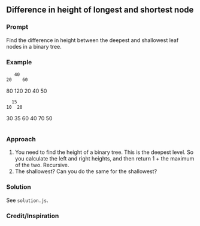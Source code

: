 ## Difference in height of longest and shortest node

### Prompt
Find the difference in height between the deepest and shallowest leaf nodes in a binary tree.

### Example
       40
    20    60
  80  120
20  40
      50


      15
    10  20
  30 35   60
40          70
50
```js

```
### Approach
1. You need to find the height of a binary tree. This is the deepest level. So you calculate the left and right heights, and then return 1 + the maximum of the two. Recursive.
2. The shallowest? Can you do the same for the shallowest?

### Solution
See `solution.js`.

### Credit/Inspiration

